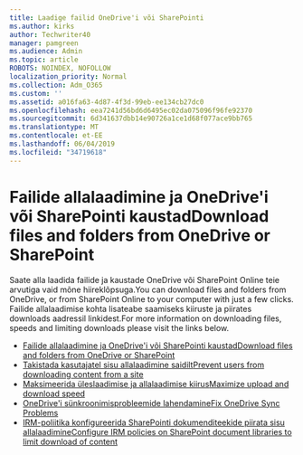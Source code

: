 ```yaml
---
title: Laadige failid OneDrive'i või SharePointi
ms.author: kirks
author: Techwriter40
manager: pamgreen
ms.audience: Admin
ms.topic: article
ROBOTS: NOINDEX, NOFOLLOW
localization_priority: Normal
ms.collection: Adm_O365
ms.custom: ''
ms.assetid: a016fa63-4d87-4f3d-99eb-ee134cb27dc0
ms.openlocfilehash: eea7241d56bd6d6495ec02da075096f96fe92370
ms.sourcegitcommit: 6d341637dbb14e90726a1ce1d68f077ace9bb765
ms.translationtype: MT
ms.contentlocale: et-EE
ms.lasthandoff: 06/04/2019
ms.locfileid: "34719618"
---
```

# <a name="download-files-and-folders-from-onedrive-or-sharepoint"></a><span data-ttu-id="f2612-102">Failide allalaadimine ja OneDrive'i või SharePointi kaustad</span><span class="sxs-lookup"><span data-stu-id="f2612-102">Download files and folders from OneDrive or SharePoint</span></span>

<p><span data-ttu-id="f2612-103">Saate alla laadida failide ja kaustade OneDrive või SharePoint Online teie arvutiga vaid mõne hiireklõpsuga.</span><span class="sxs-lookup"><span data-stu-id="f2612-103">You can download files and folders from OneDrive, or from SharePoint Online to your computer with just a few clicks.</span></span> <span data-ttu-id="f2612-104">Failide allalaadimise kohta lisateabe saamiseks kiiruste ja piirates downloads aadressil linkidest.</span><span class="sxs-lookup"><span data-stu-id="f2612-104">For more information on downloading files, speeds and limiting downloads please visit the links below.</span></span></p> <ul> <li><span data-ttu-id="f2612-105"><a href="https://support.office.com/en-us/article/Download-files-and-folders-from-OneDrive-or-SharePoint-5c7397b7-19c7-4893-84fe-d02e8fa5df05">Failide allalaadimine ja OneDrive'i või SharePointi kaustad</a></span><span class="sxs-lookup"><span data-stu-id="f2612-105"><a href="https://support.office.com/en-us/article/Download-files-and-folders-from-OneDrive-or-SharePoint-5c7397b7-19c7-4893-84fe-d02e8fa5df05">Download files and folders from OneDrive or SharePoint</a></span></span></li> <li><span data-ttu-id="f2612-106"><a href="https://support.office.com/en-us/article/Prevent-users-from-downloading-content-from-a-site-e17bf52b-fa5d-41cf-9eb0-d3812542424e">Takistada kasutajatel sisu allalaadimine saidilt</a></span><span class="sxs-lookup"><span data-stu-id="f2612-106"><a href="https://support.office.com/en-us/article/Prevent-users-from-downloading-content-from-a-site-e17bf52b-fa5d-41cf-9eb0-d3812542424e">Prevent users from downloading content from a site</a></span></span></li> <li><span data-ttu-id="f2612-107"><a href="https://support.office.com/en-us/article/Maximize-upload-and-download-speed-8eeadfb8-501f-406d-997b-98ab6ff67f43">Maksimeerida üleslaadimise ja allalaadimise kiirus</a></span><span class="sxs-lookup"><span data-stu-id="f2612-107"><a href="https://support.office.com/en-us/article/Maximize-upload-and-download-speed-8eeadfb8-501f-406d-997b-98ab6ff67f43">Maximize upload and download speed</a></span></span></li> <li><span data-ttu-id="f2612-108"><a href="https://support.office.com/en-us/article/Fix-OneDrive-sync-problems-83ab0d8a-8400-45b0-8dcf-dc8aa8a6bcf8">OneDrive'i sünkroonimisprobleemide lahendamine</a></span><span class="sxs-lookup"><span data-stu-id="f2612-108"><a href="https://support.office.com/en-us/article/Fix-OneDrive-sync-problems-83ab0d8a-8400-45b0-8dcf-dc8aa8a6bcf8">Fix OneDrive Sync Problems</a></span></span></li> <li><span data-ttu-id="f2612-109"><a href="https://docs.microsoft.com/en-us/office365/securitycompliance/set-up-irm-in-sp-admin-center">IRM-poliitika konfigureerida SharePointi dokumenditeekide piirata sisu allalaadimine</a></span><span class="sxs-lookup"><span data-stu-id="f2612-109"><a href="https://docs.microsoft.com/en-us/office365/securitycompliance/set-up-irm-in-sp-admin-center">Configure IRM policies on SharePoint document libraries to limit download of content</a></span></span></li> </ul>

